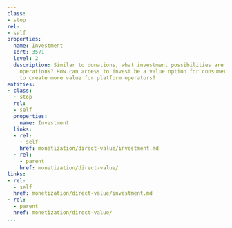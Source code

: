 ```yaml
---
class:
- stop
rel:
- self
properties:
  name: Investment
  sort: 3571
  level: 2
  description: Similar to donations, what investment possibilities are part of platform
    operations? How can access to invest be a value option for consumers, and be used
    to create more value for platform operators?
entities:
- class:
  - stop
  rel:
  - self
  properties:
    name: Investment
  links:
  - rel:
    - self
    href: monetization/direct-value/investment.md
  - rel:
    - parent
    href: monetization/direct-value/
links:
- rel:
  - self
  href: monetization/direct-value/investment.md
- rel:
  - parent
  href: monetization/direct-value/
...
```

